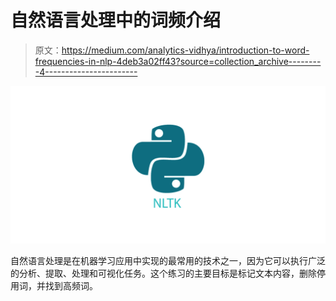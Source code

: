 # 自然语言处理中的词频介绍

> 原文：<https://medium.com/analytics-vidhya/introduction-to-word-frequencies-in-nlp-4deb3a02ff43?source=collection_archive---------4----------------------->

![](img/e5ba3fb378f9f92bfa9b4bec6dd59b27.png)

自然语言处理是在机器学习应用中实现的最常用的技术之一，因为它可以执行广泛的分析、提取、处理和可视化任务。这个练习的主要目标是标记文本内容，删除停用词，并找到高频词。